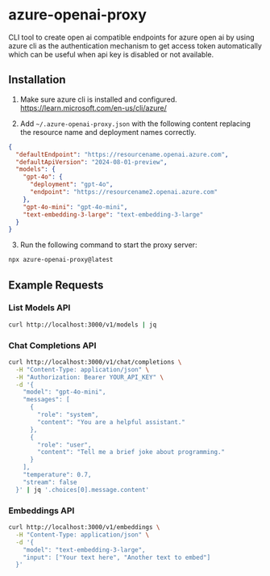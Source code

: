 # azure-openai-proxy

CLI tool to create open ai compatible endpoints for azure open ai by using azure cli as the authentication mechanism to get access token automatically which can be useful when api key is disabled or not available.

## Installation

1. Make sure azure cli is installed and configured. https://learn.microsoft.com/en-us/cli/azure/

2. Add `~/.azure-openai-proxy.json` with the following content replacing the resource name and deployment names correctly.

```json
{
  "defaultEndpoint": "https://resourcename.openai.azure.com",
  "defaultApiVersion": "2024-08-01-preview",
  "models": {
    "gpt-4o": {
      "deployment": "gpt-4o",
      "endpoint": "https://resourcename2.openai.azure.com"
    },
    "gpt-4o-mini": "gpt-4o-mini",
    "text-embedding-3-large": "text-embedding-3-large"
  }
}
```

3. Run the following command to start the proxy server:

```bash
npx azure-openai-proxy@latest
```

## Example Requests

### List Models API

```bash
curl http://localhost:3000/v1/models | jq
```

### Chat Completions API

```bash
curl http://localhost:3000/v1/chat/completions \
  -H "Content-Type: application/json" \
  -H "Authorization: Bearer YOUR_API_KEY" \
  -d '{
    "model": "gpt-4o-mini",
    "messages": [
      {
        "role": "system",
        "content": "You are a helpful assistant."
      },
      {
        "role": "user",
        "content": "Tell me a brief joke about programming."
      }
    ],
    "temperature": 0.7,
    "stream": false
  }' | jq '.choices[0].message.content'
```

### Embeddings API

```bash
curl http://localhost:3000/v1/embeddings \
  -H "Content-Type: application/json" \
  -d '{
    "model": "text-embedding-3-large",
    "input": ["Your text here", "Another text to embed"]
  }'
```
